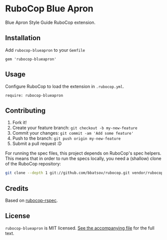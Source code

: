 # RuboCop Blue Apron

Blue Apron Style Guide RuboCop extension.

## Installation

Add `rubocop-blueapron` to your `Gemfile`

```
gem 'rubocop-blueapron'
```

## Usage

Configure RuboCop to load the extension in `.rubocop.yml`.

```
require: rubocop-blueapron
```

## Contributing

1. Fork it!
2. Create your feature branch: `git checkout -b my-new-feature`
3. Commit your changes: `git commit -am 'Add some feature'`
4. Push to the branch: `git push origin my-new-feature`
5. Submit a pull request :D

For running the spec files, this project depends on RuboCop's spec helpers.
This means that in order to run the specs locally, you need a (shallow) clone
of the RuboCop repository:

```bash
git clone --depth 1 git://github.com/bbatsov/rubocop.git vendor/rubocop
```

## Credits

Based on [rubocop-rspec](https://github.com/nevir/rubocop-rspec).

## License

`rubocop-blueapron` is MIT licensed. [See the accompanying file](MIT-LICENSE.md) for
the full text.
